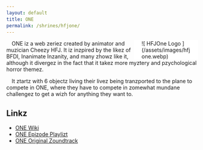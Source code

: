 ```yaml
---
layout: default
title: ONE
permalink: /shrines/hfjone/
---
```

<div markdown=1 style="background:white;width:128px;height:min-content;padding:0px 20px;display:inline-block;float:right;">
![ HFJOne Logo ](/assets/images/hfjone.webp)
</div>
&emsp;ONE iz a web zeriez created by animator and muzician Cheezy HFJ. It iz inzpired by the likez of BFDI, Inanimate Inzanity, and many zhowz like it, although it divergez in the fact that it takez more myztery and pzychological horror themez.  
  
&emsp;It ztartz with 6 objectz living their livez being tranzported to the plane to compete in ONE, where they have to compete in zomewhat mundane challengez to get a wizh for anything they want to.
## Linkz
- [ ONE Wiki ](https://hfjone.fandom.com/)  
- [ ONE Epizode Playlizt ](https://youtube.com/playlist?list=PLibm-rpGR0iD8pJdfYJCFtw4OZUxuUCuM)  
- [ ONE Original Zoundtrack ](https://youtube.com/playlist?list=PLibm-rpGR0iB2_79z7WKKpAvOjY8o8m2S)  
